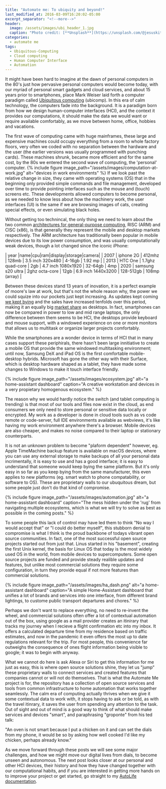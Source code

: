 ```yaml
---
title: "Automate me: To ubiquity and beyond!"
last_modified_at: 2016-03-09T16:20:02-05:00
excerpt_separator: "<!--more-->"
header:
  image: /assets/images/ubi_header_1.jpg
  caption: "Photo credit: [**Unsplash**](https://unsplash.com/@jesuskiteque)"
categories:
  - automate me
tags:
  - Ubiquitous-Computing
  - Cloud computing
  - Human Computer Interface
  - Automation
---
```

It might have been hard to imagine at the dawn of personal computers in the 80's just how pervasive personal computers would become today, with our myriad of personal smart gadgets and cloud services, and about 15 years prior to smartphones, place Mark Weiser laid forth a computer paradigm called [Ubiquitous computing](https://www.lri.fr/~mbl/Stanford/CS477/papers/Weiser-SciAm.pdf) (ubicomp). In this era of calm technology, the computers fade into the background.
It is a paradigm born from how we design human-computer interfaces (HCI), and the context it provides our computations, it should make the data we would want or require available comfortably, as we move between home, office, hobbies and vacations. 


<!--more-->

The first wave of computing came with huge mainframes, these large and expensive machines could occupy everything from a room to whole factory floors, very often we coded with no separation between the hardware and the user (the earlier versions was usually programmed with punching cards). These machines shrunk, became more efficient and for the same cost, by the 80s we entered the second wave of computing, the 'personal' computer. 
{% include figure image_path="/assets/images/computation-at-work.jpg" alt="devices in work environments" %}
If we look past the relative change in size, they came with operating systems (OS) that in the beginning only provided simple commands and file management, developed over time to provide pointing interfaces such as the mouse and (touch) screens etc. These developments allowed computers to become personal, as we needed to know less about how the machinery work, the user interfaces (UI) is the same if we are browsing images of cats, creating special effects, or even simulating black holes.

Without getting too technincal, the only thing we need to learn about the two common [architectures for general-purpose computing](https://cs.stanford.edu/people/eroberts/courses/soco/projects/risc/risccisc/), RISC (ARM) and CISC (x86), is that generally they represent the mobile and desktop markets respectively. The ARM architecture has traditionally been popular in mobile devices due to its low power consumption, and was usually computationally weak devices, though a lot changed since the iconic iPhone:

| year |name|cpu|ram|display|storage|camera|
| 2007 | iphone 2G | 412mhz | 128mb | 3.5 inch 320x480 | 4-16gb | 1.92 mp |
| 2013 | HTC One | 1.7ghz quad-core | 2gb | 4.7 inch 1080x1920 | 32-64gb | 4mp
| 2020 | samsung  s20 ultra | 2ghz octa-core | 12gb | 6.9 inch 1440x3200 | 128-512gb | 108mp (array) |

Between these devices stand 13 years of inovation, it is a perfect example of moore's law at work, but that's not the whole reason why, the power we could squize into our pockets just kept increasing. As updates kept coming [we kept bying](https://www.statista.com/statistics/263437/global-smartphone-sales-to-end-users-since-2007/) and the sales have increased tenfolds over this period, making it an equally big [market share](https://gs.statcounter.com/platform-market-share/desktop-mobile-tablet/worldwide/#monthly-200901-202010) as desktops. In fact, smartphones can now be compared in power to low and mid range laptops, the only difference between them seems to be HCI, the desktops provide keyboard and mouse support, with a windowed experience on one or more monitors that allows us to multitask or organize larger projects comfortably.

While the smartphones are a wonder device in terms of HCI that in many cases support these periphirals, there hasn't been large innitiative to create a mobile OS that provide the same windowed multitasking environment; until now, Samsung DeX and iPad OS is the first comfortable mobile-desktop hybrids. Microsoft has gone the other way with their Surface, which is desktop hardware shaped as a tablet, they have made some changes to Windows to make it touch interface friendly.

{% include figure image_path="/assets/images/ecosystem.jpg" alt="a home-assistant dashboard" caption="A creative workstation and devices in a very propietary homogenous ecosystem." %}

The reason why we would hardly notice the switch (and tablet computing is trending) is that most of our tools and files now exist in the cloud, as end consumers we only need to store personal or sensitive data locally or encrypted. My work as a developer is done in cloud tools such as vs code remote or code-server, full IDE environments available as webviews, it's like having my work environment anywhere there's a browser. Mobile devices are also cheaper, and makes no noise compared to their laptop or stationary counterparts.

It is not an unknown problem to become "plaform dependent" however, eg. Apple TimeMachine backup feature is available on macOS devices, where you can use any external storage to make backups of all your personal data incrimentally, it is easy to use and has a good interface; it is easy to understand that someone would keep bying the same platform. But it's only easy in so far as you keep bying from the same manufacturer, this even applies to new platforms (eg. smart watch to phone compatability, or software to OS).
These are proprietary walls to our ubuquitous dream, but some people just don't do that kind of compromise.

{% include figure image_path="/assets/images/automation.jpg" alt="a home-assistant dashboard" caption="The mess hidden under the 'rug' from navigating multiple ecosystems, which is what we will try to solve as best as possible in the coming posts." %}

To some people this lack of control may have led them to think "No way I would accept that" or "I could do better myself", this stubborn denial to compromise is what I think is the proud backbone of todays vibrant open source communities. In fact, one of the most successful open source projects started out from just that. Linus started in his "basement", creating the first Unix kernel, the basis for Linux OS that today is the most widely used OS in the world, from mobile devices to supercomputers. Some open source projects are funded and provide steady realible updates and features, but unlike most commercial solutions they require some configuration, in turn they provide equal if not more features than commercial solutions.

{% include figure image_path="/assets/images/ha_dash.png" alt="a home-assistant dashboard" caption="A simple Home-Assistant dashboard that unifies a lot of brands and services into one interface, from different brand lightings, to custome public transport departures and chores." %}

Perhaps we don't want to replace everything, no need to re-invent the wheel, and commercial solutions often offer a lot of contextual automation out of the box, using google as a mail provider creates an itinirary that tracks my journey when I recieve a flight confirmation etc into my inbox. It offers a calculated departure time from my residence based on traffic estimates, and now in the pandemic it even offers the most up to date regulations relevant for the trip. For most people, this convenience far outweighs the consequence of ones flight information being visible to google; it was to begin with anyway.

What we cannot do here is ask Alexa or Siri to get this information for me just as easy, this is where open source solutions shine, they let us "jump" these proprietary walls to connect services and created features that companies cannot or will not do themselves. That is what the Automate Me project is for, the repository has a collection of open source services and tools from common infrastructure to home automation that works together seamlessly. The calm era of computing actually thrives when we give it some contextual data to work with, it stops having to ask or be told, as with the travel itinrary, it saves the user from spending any attention to the task. Out of sight and out of mind is a good way to think of what should make services and devices "smart", and paraphrasing "groponte" from his ted talk:

"An oven is not smart because I put a chicken on it and can set the dials from my phone, it would be so by asking how well cooked I'd like my chicken, perhaps already know."

As we move forward through these posts we will see some major challenges, and how we might move our digital lives from dials, to become unseen and autonomous. The next post looks closer at our personal and other HCI devices, their history and how they have changed together with our computational habits, and if you are interested in getting more hands on to improve your project or get started, go straight to my [AutoLife documentation](https://ceiku.github.io/AutoLife/).
